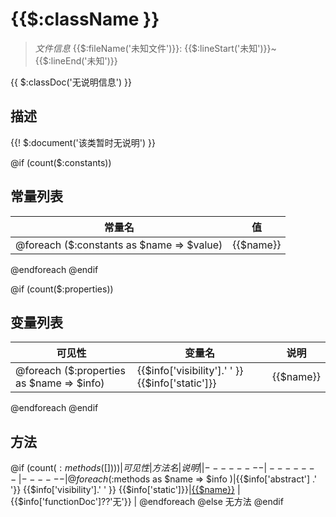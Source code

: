 #  {{$:className }} 

> *文件信息* {{$:fileName('未知文件')}}: {{$:lineStart('未知')}}~{{$:lineEnd('未知')}}

{{ $:classDoc('无说明信息') }}

## 描述

{{! $:document('该类暂时无说明') }}

@if (count($:constants))
## 常量列表
| 常量名  |  值|
|--------|----|
@foreach ($:constants as $name => $value)|{{$name}} | {{! $value}} | 
@endforeach
@endif


@if (count($:properties))
## 变量列表
| 可见性 |  变量名   | 说明 |
|--------|----|------|
@foreach ($:properties as $name => $info)| {{$info['visibility'].' ' }} {{$info['static']}}  | {{$name}} | {{ $info['docs']??'无' }}| 
@endforeach
@endif

## 方法

@if (count($:methods([])))
| 可见性 | 方法名 | 说明 |
|--------|-------|------|
@foreach ($:methods as $name => $info )|{{$info['abstract'] .' '}} {{$info['visibility'].' ' }} {{$info['static']}}|[{{$name}}]({{$:className}}/{{$name}}.md) | {{$info['functionDoc']??'无'}} |
@endforeach @else
无方法
@endif